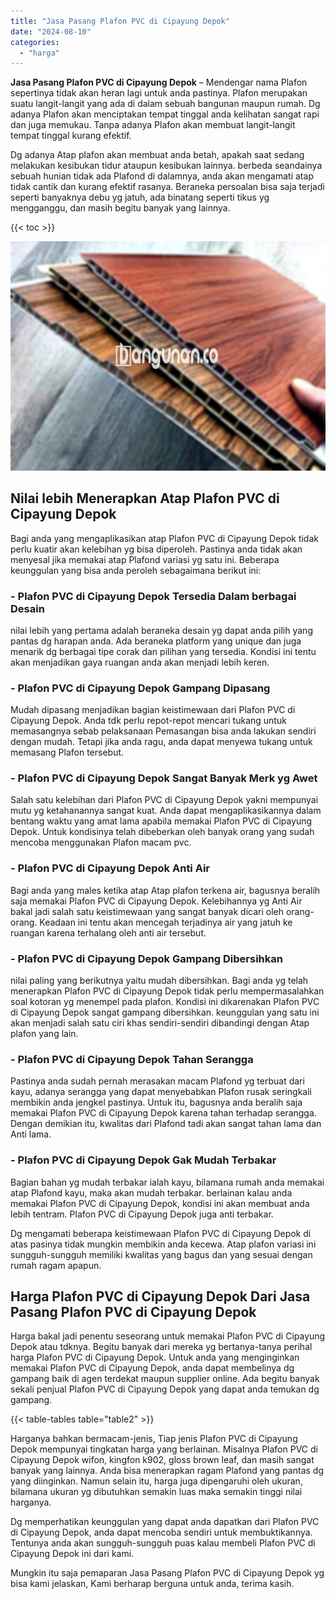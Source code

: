 ```yaml
---
title: "Jasa Pasang Plafon PVC di Cipayung Depok"
date: "2024-08-10"
categories: 
  - "harga"
---
```


**Jasa Pasang Plafon PVC di Cipayung Depok** – Mendengar nama Plafon sepertinya tidak akan heran lagi untuk anda pastinya. Plafon merupakan suatu langit-langit yang ada di dalam sebuah bangunan maupun rumah. Dg adanya Plafon akan menciptakan tempat tinggal anda kelihatan sangat rapi dan juga memukau. Tanpa adanya Plafon akan membuat langit-langit tempat tinggal kurang efektif.

Dg adanya Atap plafon akan membuat anda betah, apakah saat sedang melakukan kesibukan tidur ataupun kesibukan lainnya. berbeda seandainya sebuah hunian tidak ada Plafond di dalamnya, anda akan mengamati atap tidak cantik dan kurang efektif rasanya. Beraneka persoalan bisa saja terjadi seperti banyaknya debu yg jatuh, ada binatang seperti tikus yg mengganggu, dan masih begitu banyak yang lainnya.

{{< toc >}}

![Jasa Pasang Plafon PVC di Cipayung Depok](/images/flafond-pvc-murah16.png)

## Nilai lebih Menerapkan Atap Plafon PVC di Cipayung Depok

Bagi anda yang mengaplikasikan atap Plafon PVC di Cipayung Depok tidak perlu kuatir akan kelebihan yg bisa diperoleh. Pastinya anda tidak akan menyesal jika memakai atap Plafond variasi yg satu ini. Beberapa keunggulan yang bisa anda peroleh sebagaimana berikut ini:

### \- Plafon PVC di Cipayung Depok Tersedia Dalam berbagai Desain

nilai lebih yang pertama adalah beraneka desain yg dapat anda pilih yang pantas dg harapan anda. Ada beraneka platform yang unique dan juga menarik dg berbagai tipe corak dan pilihan yang tersedia. Kondisi ini tentu akan menjadikan gaya ruangan anda akan menjadi lebih keren.

### \- Plafon PVC di Cipayung Depok Gampang Dipasang

Mudah dipasang menjadikan bagian keistimewaan dari Plafon PVC di Cipayung Depok. Anda tdk perlu repot-repot mencari tukang untuk memasangnya sebab pelaksanaan Pemasangan bisa anda lakukan sendiri dengan mudah. Tetapi jika anda ragu, anda dapat menyewa tukang untuk memasang Plafon tersebut.

### \- Plafon PVC di Cipayung Depok Sangat Banyak Merk yg Awet

Salah satu kelebihan dari Plafon PVC di Cipayung Depok yakni mempunyai mutu yg ketahanannya sangat kuat. Anda dapat mengaplikasikannya dalam bentang waktu yang amat lama apabila memakai Plafon PVC di Cipayung Depok. Untuk kondisinya telah dibeberkan oleh banyak orang yang sudah mencoba menggunakan Plafon macam pvc.

### \- Plafon PVC di Cipayung Depok Anti Air

Bagi anda yang males ketika atap Atap plafon terkena air, bagusnya beralih saja memakai Plafon PVC di Cipayung Depok. Kelebihannya yg Anti Air bakal jadi salah satu keistimewaan yang sangat banyak dicari oleh orang-orang. Keadaan ini tentu akan mencegah terjadinya air yang jatuh ke ruangan karena terhalang oleh anti air tersebut.

### \- Plafon PVC di Cipayung Depok Gampang Dibersihkan

nilai paling yang berikutnya yaitu mudah dibersihkan. Bagi anda yg telah menerapkan Plafon PVC di Cipayung Depok tidak perlu mempermasalahkan soal kotoran yg menempel pada plafon. Kondisi ini dikarenakan Plafon PVC di Cipayung Depok sangat gampang dibersihkan. keunggulan yang satu ini akan menjadi salah satu ciri khas sendiri-sendiri dibandingi dengan Atap plafon yang lain.

### \- Plafon PVC di Cipayung Depok Tahan Serangga

Pastinya anda sudah pernah merasakan macam Plafond yg terbuat dari kayu, adanya serangga yang dapat menyebabkan Plafon rusak seringkali membikin anda jengkel pastinya. Untuk itu, bagusnya anda beralih saja memakai Plafon PVC di Cipayung Depok karena tahan terhadap serangga. Dengan demikian itu, kwalitas dari Plafond tadi akan sangat tahan lama dan Anti lama.

### \- Plafon PVC di Cipayung Depok Gak Mudah Terbakar

Bagian bahan yg mudah terbakar ialah kayu, bilamana rumah anda memakai atap Plafond kayu, maka akan mudah terbakar. berlainan kalau anda memakai Plafon PVC di Cipayung Depok, kondisi ini akan membuat anda lebih tentram. Plafon PVC di Cipayung Depok juga anti terbakar.

Dg mengamati beberapa keistimewaan Plafon PVC di Cipayung Depok di atas pasinya tidak mungkin membikin anda kecewa. Atap plafon variasi ini sungguh-sungguh memiliki kwalitas yang bagus dan yang sesuai dengan rumah ragam apapun.

## Harga Plafon PVC di Cipayung Depok Dari Jasa Pasang Plafon PVC di Cipayung Depok

Harga bakal jadi penentu seseorang untuk memakai Plafon PVC di Cipayung Depok atau tdknya. Begitu banyak dari mereka yg bertanya-tanya perihal harga Plafon PVC di Cipayung Depok. Untuk anda yang menginginkan memakai Plafon PVC di Cipayung Depok, anda dapat membelinya dg gampang baik di agen terdekat maupun supplier online. Ada begitu banyak sekali penjual Plafon PVC di Cipayung Depok yang dapat anda temukan dg gampang.

{{< table-tables table="table2" >}}

Harganya bahkan bermacam-jenis, Tiap jenis Plafon PVC di Cipayung Depok mempunyai tingkatan harga yang berlainan. Misalnya Plafon PVC di Cipayung Depok wifon, kingfon k902, gloss brown leaf, dan masih sangat banyak yang lainnya. Anda bisa menerapkan ragam Plafond yang pantas dg yang diinginkan. Namun selain itu, harga juga dipengaruhi oleh ukuran, bilamana ukuran yg dibutuhkan semakin luas maka semakin tinggi nilai harganya.

Dg memperhatikan keunggulan yang dapat anda dapatkan dari Plafon PVC di Cipayung Depok, anda dapat mencoba sendiri untuk membuktikannya. Tentunya anda akan sungguh-sungguh puas kalau membeli Plafon PVC di Cipayung Depok ini dari kami.

Mungkin itu saja pemaparan Jasa Pasang Plafon PVC di Cipayung Depok yg bisa kami jelaskan, Kami berharap berguna untuk anda, terima kasih.
